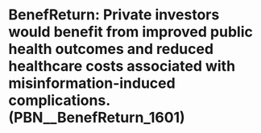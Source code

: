 # BenefReturn: __Private investors would benefit from improved public health outcomes and reduced healthcare costs associated with misinformation-induced complications.__ (PBN__BenefReturn_1601)

